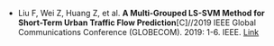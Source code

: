 * Liu F, Wei Z, Huang Z, et al. <b>A Multi-Grouped LS-SVM Method for Short-Term Urban Traffic Flow Prediction</b>[C]//2019 IEEE Global Communications Conference (GLOBECOM). 2019: 1-6. IEEE. [Link](https://ieeexplore.ieee.org/abstract/document/9013761)
